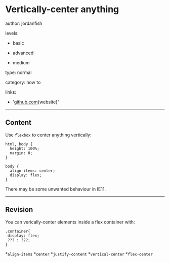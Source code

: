 # Vertically-center anything
author: jordanfish

levels:

  - basic

  - advanced

  - medium

type: normal

category: how to

links:

  - '[github.com](https://github.com/AllThingsSmitty/css-protips){website}'

---
## Content

Use `flexbox` to center anything vertically:

```
html, body {
  height: 100%;
  margin: 0;
}

body { 
  align-items: center;
  display: flex;
}
```

There may be some unwanted behaviour in IE11.

---
## Revision

You can verically-center elements inside a flex container with:
```
.container{
 display: flex;
 ??? : ???;
}
```
*`align-items`
*`center`
*`justify-content`
*`vertical-center`
*`flex-center`